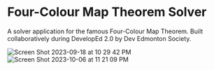 # Four-Colour Map Theorem Solver
A solver application for the famous Four-Colour Map Theorem. Built collaboratively during DevelopEd 2.0 by Dev Edmonton Society.


![Screen Shot 2023-09-18 at 10 29 42 PM](https://github.com/andynapoleon/DevelopEdMapColoring/assets/85133277/e013c70b-78ec-4aa6-84ae-609bec2c5314) 
![Screen Shot 2023-10-06 at 11 21 09 PM](https://github.com/andynapoleon/DevelopEdMapColoring/assets/85133277/e9b555bf-5fc8-467a-b5f5-ccb51ea4d582)
